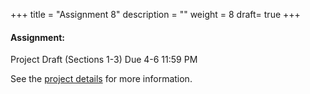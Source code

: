 +++
title = "Assignment 8"
description = ""
weight = 8
draft= true
+++

#### Assignment:
Project Draft (Sections 1-3) Due 4-6 11:59 PM

See the [project details](http://rpi.analyticsdojo.com/mgmt6560-sp18/project1/) for more information.
